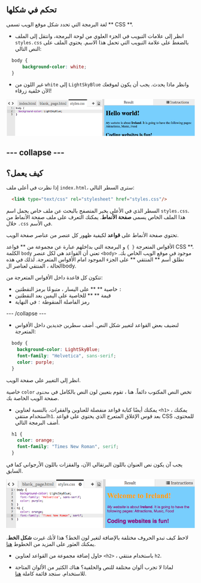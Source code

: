 ## تحكم في شكلها

لغة البرمجة التي تحدد شكل موقع الويب تسمى ** CSS **.

- انظر إلى علامات التبويب في الجزء العلوي من لوحة البرمجة، وانتقل إلى الملف ` styles.css ` بالضغط على علامة التبويب التي تحمل هذا الاسم. يحتوي الملف على النص التالي:

```css
  body {
      background-color: white;
  }
```

- غير اللون من `white` إلى `LightSkyBlue` وانظر ماذا يحدث. يجب أن يكون لموقعك الآن خلفية زرقاء! 

![مثال بخلفية زرقاء](images/egFirstCSSbluebg.png)

## \--- collapse \---

## كيف يعمل؟

إذا نظرت في أعلى ملف `index.html`، سترى السطر التالي:

```html
  <link type="text/css" rel="stylesheet" href="styles.css"/>
```

السطر الذي في الأعلى يخبر المتصفح بالبحث عن ملف خاص يحمل اسم `styles.css`. هذا الملف الخاص يسمى **صفحة الأنماط**. يمكنك التعرف على ملف صفحة الأنماط من خلال `.css` في الأسم.

تحتوي صفحة الأنماط على **قواعد** لكيفية ظهور كل عنصر من عناصر صفحة الويب.

الأقواس المتعرجة `{ }` و البرمجة التي بداخلهم عبارة عن مجموعة من ** قواعد CSS **. الكلمة `body` تعني أن القواعد هي لكل عنصر `<body>` موجود في موقع الويب الخاص بك. نطلق أسم ** المنتقي ** على الجزء الموجود امام الأقواس المتعرجة. لذلك في هذه الحالة ، المنتقي لعناصر الbody.

تتكون كل قاعدة داخل الأقواس المتعرجة من:

- خاصية ** ** على اليسار ، متبوعًا برمز النقطتين `: `
- قيمة ** ** للخاصية على اليمين بعد النقطتين
- رمز الفاصلة المنقوطة `؛` في النهاية

\--- /collapse \---

- لنضيف بعض القواعد لتغيير شكل النص. أضف سطرين جديدين داخل الأقواس المتعرجة:

```css
  body {
    background-color: LightSkyBlue;
    font-family: "Helvetica", sans-serif;
    color: purple;
  }
```

انظر إلى التغيير على صفحة الويب.

خاصية `color` تخص النص المكتوب دائماً. هنا ، تقوم بتعيين لون النص بالكامل في `محتوى` صفحة الويب الخاصة بك.

- يمكنك أيضًا كتابة قواعد منفصلة للعناوين والفقرات. بالنسبة لعناوين `<h1>` ، يمكنك استخدام منتقي` h1 `. بعد قوس الإغلاق المتعرج الذي يحتوي على قواعد CSS للمحتوى، أضف البرمجة التالي.

```css
  h1 {
    color: orange;
    font-family: "Times New Roman", serif;
  }
```

يجب آن يكون نص العنوان باللون البرتقالي الآن، والفقزات باللون الأرجواني كما في السابق.

![نتيجة برمجة الCSS الجديد](images/egCssColorsFonts.png)

لاحظ كيف تبدو الحروف مختلفة بالإضافة لتغير لون الخط؟ هذا لأنك غيرت **شكل الخط**. يمكنك العثور على المزيد من الخطوط [هنا](http://dojo.soy/web-font-families).

- حاول إضافة مجموعة من القواعد لعناوين `<h2>` ، باستخدام منتقي `h2`.

- لماذا لا تجرب ألوان مختلفة للنص والخلفية؟ هناك الكثير من الألوان المتاحة للاستخدام. ستجد قائمة كاملة [هنا](http://dojo.soy/web-color-names).